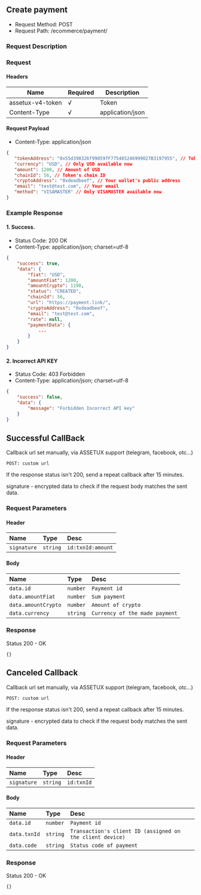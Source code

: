 ## Create payment
 - Request Method: POST
 - Request Path: /ecommerce/payment/

### Request Description

### Request

#### Headers

| Name            | Required | Description
|-----------------|----------|-----------------
| assetux-v4-token | √        | Token
| Content-Type    | √        | application/json


#### Request Payload

 - Content-Type: application/json


```json
{
   "tokenAddress": "0x55d398326f99059fF775485246999027B3197955", // Token's address in blockchain
   "currency": "USD", // Only USD available now
   "amount": 1200, // Amount of USD
   "chainId": 56, // Token's chain ID
   "cryptoAddress": "0xdeadbeef", // Your wallet's public address
   "email": "test@test.com", // Your email
   "method": "VISAMASTER" // Only VISAMASTER available now
}
```

### Example Response

#### 1. Success.

 - Status Code: 200 OK
 - Content-Type: application/json; charset=utf-8


```json
{
    "success": true,
    "data": {
        "fiat": "USD",
        "amountFiat": 1200,
        "amountCrypto": 1190,
        "status": "CREATED",
        "chainId": 56,
        "url": "https://payment.link/",
        "cryptoAddress": "0xdeadbeef",
        "email": "test@test.com",
        "rate": null,
        "paymentData": {
            ...
        }
    }
}
```

#### 2. Incorrect API KEY

 - Status Code: 403 Forbidden
 - Content-Type: application/json; charset=utf-8

```json
{
    "success": false,
    "data": {
        "message": "Forbidden Incorrect API key"
    }
}
```

## Successful CallBack
Callback url set manually, via ASSETUX support (telegram, facebook, otc...)

```
POST: custom url
```
If the response status isn't 200, send a repeat callback after 15 minutes.

signature - encrypted data to check if the request body matches the sent data.

### Request Parameters
#### Header
| Name | Type | Desc |
| :------ | :------ | :------ |
| `signature` | `string` | `id:txnId:amount`
#### Body
| Name | Type | Desc |
| :------ | :------ | :------ |
| `data.id` | `number` | `Payment id`
| `data.amountFiat` | `number` | `Sum payment`
| `data.amountCrypto` | `number` | `Amount of crypto`
| `data.currency` | `string` | `Currency of the made payment`

### Response
Status 200 - OK
```
{}
```

## Canceled Callback
Callback url set manually, via ASSETUX support (telegram, facebook, otc...)

```
POST: custom url
```
If the response status isn't 200, send a repeat callback after 15 minutes.

signature - encrypted data to check if the request body matches the sent data.

### Request Parameters
#### Header
| Name | Type | Desc |
| :------ | :------ | :------ |
| `signature` | `string` | `id:txnId`
#### Body
| Name | Type | Desc |
| :------ | :------ | :------ |
| `data.id` | `number` | `Payment id`
| `data.txnId` | `string` | `Transaction's client ID (assigned on the client device)`
| `data.code` | `string` | `Status code of payment`

### Response
Status 200 - OK
```
{}
```
